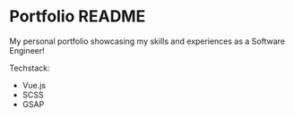 # Portfolio README

My personal portfolio showcasing my skills and experiences as a Software Engineer!

Techstack:
- Vue.js
- SCSS
- GSAP

